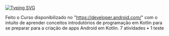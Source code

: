 [![Typing SVG](https://readme-typing-svg.herokuapp.com/?color=f7fobe&size=35&center=true&vCenter=true&width=1000&lines=Indrodução+a+programação+Kotlin;Primeiros+exercícios+feitos!;Be+Welcome!+:%29)](https://git.io/typing-svg)

Feito o Curso disponibilizado no "https://developer.android.com/" com o intuito de aprender conceitos introdutórios de programação em Kotlin para se preparar para a criação de apps Android em Kotlin.
7 atividades • 1 teste

